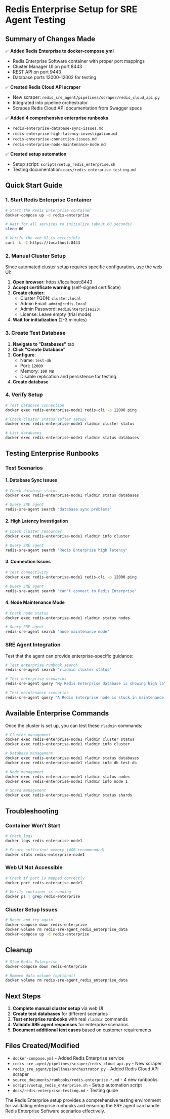 # Redis Enterprise Setup for SRE Agent Testing

## Summary of Changes Made

✅ **Added Redis Enterprise to docker-compose.yml**
- Redis Enterprise Software container with proper port mappings
- Cluster Manager UI on port 8443
- REST API on port 9443
- Database ports 12000-12002 for testing

✅ **Created Redis Cloud API scraper**
- New scraper: `redis_sre_agent/pipelines/scraper/redis_cloud_api.py`
- Integrated into pipeline orchestrator
- Scrapes Redis Cloud API documentation from Swagger specs

✅ **Added 4 comprehensive enterprise runbooks**
- `redis-enterprise-database-sync-issues.md`
- `redis-enterprise-high-latency-investigation.md`
- `redis-enterprise-connection-issues.md`
- `redis-enterprise-node-maintenance-mode.md`

✅ **Created setup automation**
- Setup script: `scripts/setup_redis_enterprise.sh`
- Testing documentation: `docs/redis-enterprise-testing.md`

## Quick Start Guide

### 1. Start Redis Enterprise Container

```bash
# Start the Redis Enterprise container
docker-compose up -d redis-enterprise

# Wait for all services to initialize (about 60 seconds)
sleep 60

# Verify the web UI is accessible
curl -k -I https://localhost:8443
```

### 2. Manual Cluster Setup

Since automated cluster setup requires specific configuration, use the web UI:

1. **Open browser**: https://localhost:8443
2. **Accept certificate warning** (self-signed certificate)
3. **Create cluster**:
   - Cluster FQDN: `cluster.local`
   - Admin Email: `admin@redis.local`
   - Admin Password: `RedisEnterprise123!`
   - License: Leave empty (trial mode)
4. **Wait for initialization** (2-3 minutes)

### 3. Create Test Database

1. **Navigate to "Databases"** tab
2. **Click "Create Database"**
3. **Configure**:
   - Name: `test-db`
   - Port: `12000`
   - Memory: `100 MB`
   - Disable replication and persistence for testing
4. **Create database**

### 4. Verify Setup

```bash
# Test database connection
docker exec redis-enterprise-node1 redis-cli -p 12000 ping

# Check cluster status (after setup)
docker exec redis-enterprise-node1 rladmin cluster status

# List databases
docker exec redis-enterprise-node1 rladmin status databases
```

## Testing Enterprise Runbooks

### Test Scenarios

#### 1. Database Sync Issues
```bash
# Check database status
docker exec redis-enterprise-node1 rladmin status databases

# Query SRE agent
redis-sre-agent search "database sync problems"
```

#### 2. High Latency Investigation
```bash
# Check cluster resources
docker exec redis-enterprise-node1 rladmin info cluster

# Query SRE agent
redis-sre-agent search "Redis Enterprise high latency"
```

#### 3. Connection Issues
```bash
# Test connectivity
docker exec redis-enterprise-node1 redis-cli -p 12000 ping

# Query SRE agent
redis-sre-agent search "can't connect to Redis Enterprise"
```

#### 4. Node Maintenance Mode
```bash
# Check node status
docker exec redis-enterprise-node1 rladmin status nodes

# Query SRE agent
redis-sre-agent search "node maintenance mode"
```

### SRE Agent Integration

Test that the agent can provide enterprise-specific guidance:

```bash
# Test enterprise runbook search
redis-sre-agent search "rladmin cluster status"

# Test enterprise scenarios
redis-sre-agent query "My Redis Enterprise database is showing high latency, what should I check?"

# Test maintenance scenarios
redis-sre-agent query "A Redis Enterprise node is stuck in maintenance mode"
```

## Available Enterprise Commands

Once the cluster is set up, you can test these `rladmin` commands:

```bash
# Cluster management
docker exec redis-enterprise-node1 rladmin cluster status
docker exec redis-enterprise-node1 rladmin info cluster

# Database management
docker exec redis-enterprise-node1 rladmin status databases
docker exec redis-enterprise-node1 rladmin info db test-db

# Node management
docker exec redis-enterprise-node1 rladmin status nodes
docker exec redis-enterprise-node1 rladmin info node 1

# Shard management
docker exec redis-enterprise-node1 rladmin status shards
```

## Troubleshooting

### Container Won't Start
```bash
# Check logs
docker logs redis-enterprise-node1

# Ensure sufficient memory (4GB recommended)
docker stats redis-enterprise-node1
```

### Web UI Not Accessible
```bash
# Check if port is mapped correctly
docker port redis-enterprise-node1

# Verify container is running
docker ps | grep redis-enterprise
```

### Cluster Setup Issues
```bash
# Reset and try again
docker-compose down redis-enterprise
docker volume rm redis-sre-agent_redis_enterprise_data
docker-compose up -d redis-enterprise
```

## Cleanup

```bash
# Stop Redis Enterprise
docker-compose down redis-enterprise

# Remove data volume (optional)
docker volume rm redis-sre-agent_redis_enterprise_data
```

## Next Steps

1. **Complete manual cluster setup** via web UI
2. **Create test databases** for different scenarios
3. **Test enterprise runbooks** with real `rladmin` commands
4. **Validate SRE agent responses** for enterprise scenarios
5. **Document additional test cases** based on customer requirements

## Files Created/Modified

- `docker-compose.yml` - Added Redis Enterprise service
- `redis_sre_agent/pipelines/scraper/redis_cloud_api.py` - New scraper
- `redis_sre_agent/pipelines/orchestrator.py` - Added Redis Cloud API scraper
- `source_documents/runbooks/redis-enterprise-*.md` - 4 new runbooks
- `scripts/setup_redis_enterprise.sh` - Setup automation script
- `docs/redis-enterprise-testing.md` - Testing guide

The Redis Enterprise setup provides a comprehensive testing environment for validating enterprise runbooks and ensuring the SRE agent can handle Redis Enterprise Software scenarios effectively.
